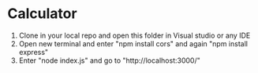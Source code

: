 # Calculator
1. Clone in your local repo and open this folder in Visual studio or any IDE
2. Open new terminal and enter "npm install cors" and again "npm install express"
3. Enter "node index.js" and go to "http://localhost:3000/"
